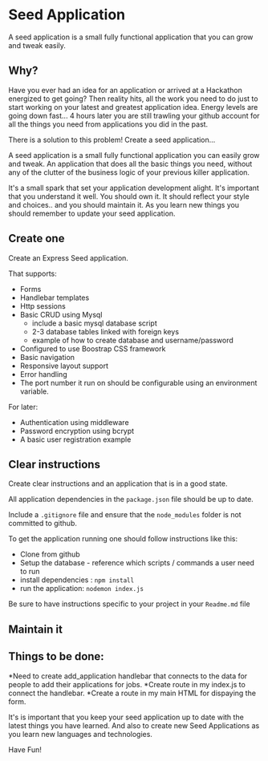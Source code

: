 # Seed Application

A seed application is a small fully functional application that you can grow and tweak easily.

## Why?

Have you ever had an idea for an application or arrived at a Hackathon energized to get going? Then reality hits, all the work you need to do just to start working on your latest and greatest application idea. Energy levels are going down fast... 4 hours later you are still trawling your github account for all the things you need from applications you did in the past.

There is a solution to this problem! Create a seed application... 

A seed application is a small fully functional application you can easily grow and tweak. An application that does all the basic things you need, without any of the clutter of the business logic of your previous killer application.

It's a small spark that set your application development alight. It's important that you understand it well. You should own it. It should reflect your style and choices.. and you should maintain it. As you learn new things you should remember to update your seed application.

## Create one

Create an Express Seed application.

That supports:
* Forms
* Handlebar templates
* Http sessions
* Basic CRUD using Mysql
  * include a basic mysql database script
  * 2-3 database tables linked with foreign keys
  * example of how to create database and username/password
* Configured to use Boostrap CSS framework
* Basic navigation
* Responsive layout support
* Error handling
* The port number it run on should be configurable using an environment variable.

For later:
* Authentication using middleware
* Password encryption using bcrypt
* A basic user registration example

## Clear instructions

Create clear instructions and an application that is in a good state.

All application dependencies in the `package.json` file should be up to date.

Include a `.gitignore` file and ensure that the `node_modules` folder is not committed to github.

To get the application running one should follow instructions like this:

* Clone from github
* Setup the database - reference which scripts / commands a user need to run
* install dependencies : `npm install`
* run the application: `nodemon index.js`

Be sure to have instructions specific to your project in your `Readme.md` file

## Maintain it

## Things to be done:

*Need to create add_application handlebar that connects to the data for people to add their applications for jobs.
*Create route in my index.js to connect the handlebar.
*Create a route in my main HTML for dispaying the form.


It's is important that you keep your seed application up to date with the latest things you have learned. And also to create new Seed Applications as you learn new languages and technologies.

Have Fun!

